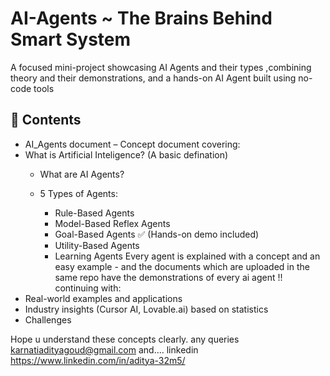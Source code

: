 # AI-Agents ~ The Brains Behind Smart System
  A focused mini-project showcasing AI Agents and their types ,combining theory and their demonstrations, and a hands-on AI Agent built using no-code tools

## 📂 Contents
- AI_Agents document – Concept document covering:
 - What is Artificial Inteligence? (A basic defination)
   - What are AI Agents?
     
    - 5 Types of Agents:
      - Rule-Based Agents
      - Model-Based Reflex Agents
      - Goal-Based Agents ✅ (Hands-on demo included)
      - Utility-Based Agents
      - Learning Agents
Every agent is explained with a concept and an easy example - and the documents which are uploaded in the same repo have the demonstrations of every ai agent !!
continuing with:
  - Real-world examples and applications
  - Industry insights (Cursor AI, Lovable.ai) based on statistics
  - Challenges

Hope u understand these concepts clearly.
    any queries  karnatiadityagoud@gmail.com and....
    linkedin https://www.linkedin.com/in/aditya-32m5/ 
